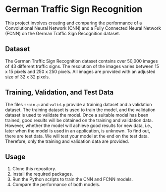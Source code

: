 # German Traffic Sign Recognition

This project involves creating and comparing the performance of a Convolutional Neural Network (CNN) and a Fully Connected Neural Network (FCNN) on the German Traffic Sign Recognition dataset.

## Dataset

The German Traffic Sign Recognition dataset contains over 50,000 images of 43 different traffic signs. The resolution of the images varies between 15 x 15 pixels and 250 x 250 pixels. All images are provided with an adjusted size of 32 x 32 pixels.

## Training, Validation, and Test Data

The files `train.p` and `valid.p` provide a training dataset and a validation dataset. The training dataset is used to train the model, and the validation dataset is used to validate the model. Once a suitable model has been trained, good results will be obtained on the training and validation data. However, whether the model will achieve good results for new data, i.e., later when the model is used in an application, is unknown. To find out, there are test data. We will test your model at the end on the test data. Therefore, only the training and validation data are provided.

## Usage

1. Clone this repository.
2. Install the required packages.
3. Run the Python scripts to train the CNN and FCNN models.
4. Compare the performance of both models.
